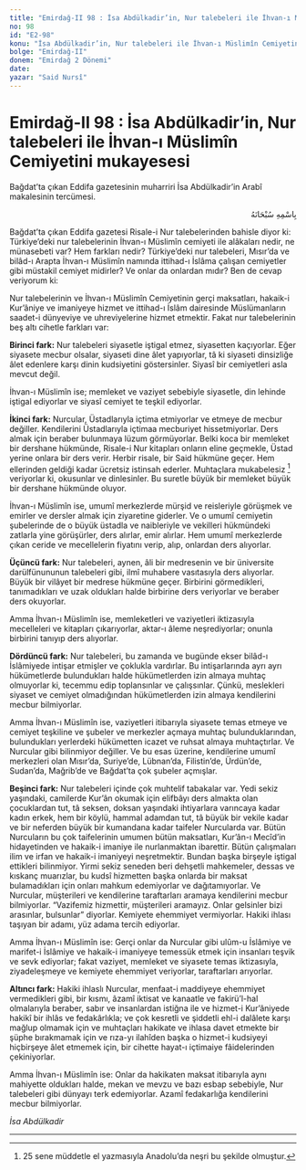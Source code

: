 ```yaml
---
title: "Emirdağ-II 98 : İsa Abdülkadir’in, Nur talebeleri ile İhvan-ı Müslimîn Cemiyetini mukayesesi"
no: 98
id: "E2-98"
konu: "İsa Abdülkadir’in, Nur talebeleri ile İhvan-ı Müslimîn Cemiyetini mukayesesi"
bolge: "Emirdağ-II"
donem: "Emirdağ 2 Dönemi"
date: 
yazar: "Said Nursî"
---
```


# Emirdağ-II 98 : İsa Abdülkadir’in, Nur talebeleri ile İhvan-ı Müslimîn Cemiyetini mukayesesi

<p class="takdim">Bağdat’ta çıkan Eddifa gazetesinin muharriri İsa Abdülkadir’in Arabî makalesinin tercümesi.</p>

<p class="arabic" dir="rtl" title="Meal: “Her türlü noksan sıfatlardan yüce olan Allah’ın adıyla.”">بِاسْمِهِ سُبْحَانَهُ</p>

Bağdat’ta çıkan Eddifa gazetesi Risale-i Nur talebelerinden bahisle diyor ki: Türkiye’deki nur talebelerinin İhvan-ı Müslimîn cemiyeti ile alâkaları nedir, ne münasebeti var? Hem farkları nedir? Türkiye’deki nur talebeleri, Mısır’da ve bilâd-ı Arapta İhvan-ı Müslimîn namında ittihad-ı İslâma çalışan cemiyetler gibi müstakil cemiyet midirler? Ve onlar da onlardan mıdır? Ben de cevap veriyorum ki:

Nur talebelerinin ve İhvan-ı Müslimîn Cemiyetinin gerçi maksatları, hakaik-i Kur’âniye ve imaniyeye hizmet ve ittihad-ı İslâm dairesinde Müslümanların saadet-i dünyeviye ve uhreviyelerine hizmet etmektir. Fakat nur talebelerinin beş altı cihetle farkları var:

**Birinci fark:** Nur talebeleri siyasetle iştigal etmez, siyasetten kaçıyorlar. Eğer siyasete mecbur olsalar, siyaseti dine âlet yapıyorlar, tâ ki siyaseti dinsizliğe âlet edenlere karşı dinin kudsiyetini göstersinler. Siyasî bir cemiyetleri asla mevcut değil.

İhvan-ı Müslimîn ise; memleket ve vaziyet sebebiyle siyasetle, din lehinde iştigal ediyorlar ve siyasî cemiyet te teşkil ediyorlar.

**İkinci fark:** Nurcular, Üstadlarıyla içtima etmiyorlar ve etmeye de mecbur değiller. Kendilerini Üstadlarıyla içtimaa mecburiyet hissetmiyorlar. Ders almak için beraber bulunmaya lüzum görmüyorlar. Belki koca bir memleket bir dershane hükmünde, Risale-i Nur kitapları onların eline geçmekle, Üstad yerine onlara bir ders verir. Herbir risale, bir Said hükmüne geçer. Hem ellerinden geldiği kadar ücretsiz istinsah ederler. Muhtaçlara mukabelesiz [^1] veriyorlar ki, okusunlar ve dinlesinler. Bu suretle büyük bir memleket büyük bir dershane hükmünde oluyor.

İhvan-ı Müslimîn ise, umumî merkezlerde mürşid ve reisleriyle görüşmek ve emirler ve dersler almak için ziyaretine giderler. Ve o umumî cemiyetin şubelerinde de o büyük üstadla ve naibleriyle ve vekilleri hükmündeki zatlarla yine görüşürler, ders alırlar, emir alırlar. Hem umumî merkezlerde çıkan ceride ve mecellelerin fiyatını verip, alıp, onlardan ders alıyorlar.

**Üçüncü fark:** Nur talebeleri, aynen, âli bir medresenin ve bir üniversite darülfünununun talebeleri gibi, ilmî muhabere vasıtasıyla ders alıyorlar. Büyük bir vilâyet bir medrese hükmüne geçer. Birbirini görmedikleri, tanımadıkları ve uzak oldukları halde birbirine ders veriyorlar ve beraber ders okuyorlar.

Amma İhvan-ı Müslimîn ise, memleketleri ve vaziyetleri iktizasıyla mecelleleri ve kitapları çıkarıyorlar, aktar-ı âleme neşrediyorlar; onunla birbirini tanıyıp ders alıyorlar.

**Dördüncü fark:** Nur talebeleri, bu zamanda ve bugünde ekser bilâd-ı İslâmiyede intişar etmişler ve çoklukla vardırlar. Bu intişarlarında ayrı ayrı hükümetlerde bulundukları halde hükümetlerden izin almaya muhtaç olmuyorlar ki, tecemmu edip toplansınlar ve çalışsınlar. Çünkü, meslekleri siyaset ve cemiyet olmadığından hükümetlerden izin almaya kendilerini mecbur bilmiyorlar.

Amma İhvan-ı Müslimîn ise, vaziyetleri itibarıyla siyasete temas etmeye ve cemiyet teşkiline ve şubeler ve merkezler açmaya muhtaç bulunduklarından, bulundukları yerlerdeki hükümetten icazet ve ruhsat almaya muhtaçtırlar. Ve Nurcular gibi bilinmiyor değiller. Ve bu esas üzerine, kendilerine umumî merkezleri olan Mısır’da, Suriye’de, Lübnan’da, Filistin’de, Ürdün’de, Sudan’da, Mağrib’de ve Bağdat’ta çok şubeler açmışlar.

**Beşinci fark:** Nur talebeleri içinde çok muhtelif tabakalar var. Yedi sekiz yaşındaki, camilerde Kur’ân okumak için elifbâyı ders almakta olan çocuklardan tut, tâ seksen, doksan yaşındaki ihtiyarlara varıncaya kadar kadın erkek, hem bir köylü, hammal adamdan tut, tâ büyük bir vekile kadar ve bir neferden büyük bir kumandana kadar taifeler Nurcularda var. Bütün Nurcuların bu çok taifelerinin umumen bütün maksatları, Kur’ân-ı Mecîd’in hidayetinden ve hakaik-i imaniye ile nurlanmaktan ibarettir. Bütün çalışmaları ilim ve irfan ve hakaik-i imaniyeyi neşretmektir. Bundan başka birşeyle iştigal ettikleri bilinmiyor. Yirmi sekiz seneden beri dehşetli mahkemeler, dessas ve kıskanç muarızlar, bu kudsî hizmetten başka onlarda bir maksat bulamadıkları için onları mahkum edemiyorlar ve dağıtamıyorlar. Ve Nurcular, müşterileri ve kendilerine taraftarları aramaya kendilerini mecbur bilmiyorlar. “Vazifemiz hizmettir, müşterileri aramayız. Onlar gelsinler bizi arasınlar, bulsunlar” diyorlar. Kemiyete ehemmiyet vermiyorlar. Hakiki ihlası taşıyan bir adamı, yüz adama tercih ediyorlar.

Amma İhvan-ı Müslimîn ise: Gerçi onlar da Nurcular gibi ulûm-u İslâmiye ve marifet-i İslâmiye ve hakaik-i imaniyeye temessük etmek için insanları teşvik ve sevk ediyorlar; fakat vaziyet, memleket ve siyasete temas iktizasıyla, ziyadeleşmeye ve kemiyete ehemmiyet veriyorlar, taraftarları arıyorlar.

**Altıncı fark:** Hakiki ihlaslı Nurcular, menfaat-i maddiyeye ehemmiyet vermedikleri gibi, bir kısmı, âzamî iktisat ve kanaatle ve fakirü’l-hal olmalarıyla beraber, sabır ve insanlardan istiğna ile ve hizmet-i Kur’âniyede hakikî bir ihlâs ve fedakârlıkla; ve çok kesretli ve şiddetli ehl-i dalâlete karşı mağlup olmamak için ve muhtaçları hakikate ve ihlasa davet etmekte bir şüphe bırakmamak için ve rıza-yı ilahîden başka o hizmet-i kudsiyeyi hiçbirşeye âlet etmemek için, bir cihette hayat-ı içtimaiye fâidelerinden çekiniyorlar.

Amma İhvan-ı Müslimîn ise: Onlar da hakikaten maksat itibarıyla aynı mahiyette oldukları halde, mekan ve mevzu ve bazı esbap sebebiyle, Nur talebeleri gibi dünyayı terk edemiyorlar. Azamî fedakarlığa kendilerini mecbur bilmiyorlar.

*İsa Abdülkadir*

***
[^1]: 25 sene müddetle el yazmasıyla Anadolu’da neşri bu şekilde olmuştur.
